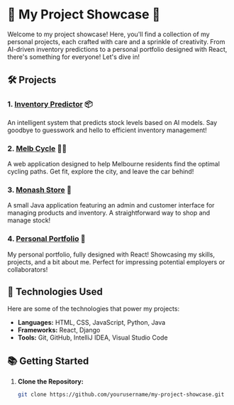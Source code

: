 # 🚀 My Project Showcase 🚀

Welcome to my project showcase! Here, you'll find a collection of my personal projects, each crafted with care and a sprinkle of creativity. From AI-driven inventory predictions to a personal portfolio designed with React, there's something for everyone! Let's dive in!

## 🛠️ Projects

### 1. [Inventory Predictor](https://github.com/aram0057/Personal-Projects/tree/main/Inventory%20Predictor) 📦
An intelligent system that predicts stock levels based on AI models. Say goodbye to guesswork and hello to efficient inventory management! 

### 2. [Melb Cycle](https://github.com/aram0057/Personal-Projects/tree/main/melb%20cycle) 🚴‍♂️
A web application designed to help Melbourne residents find the optimal cycling paths. Get fit, explore the city, and leave the car behind!

### 3. [Monash Store](https://github.com/aram0057/Personal-Projects/tree/main/Monash%20store%20app) 🛒
A small Java application featuring an admin and customer interface for managing products and inventory. A straightforward way to shop and manage stock!

### 4. [Personal Portfolio](https://github.com/aram0057/Personal-Projects/tree/main/Portfolio/portfolio) 🌟
My personal portfolio, fully designed with React! Showcasing my skills, projects, and a bit about me. Perfect for impressing potential employers or collaborators!

## 🌟 Technologies Used

Here are some of the technologies that power my projects:

- **Languages:** HTML, CSS, JavaScript, Python, Java
- **Frameworks:** React, Django
- **Tools:** Git, GitHub, IntelliJ IDEA, Visual Studio Code

## 📚 Getting Started

1. **Clone the Repository:**
   ```bash
   git clone https://github.com/yourusername/my-project-showcase.git
